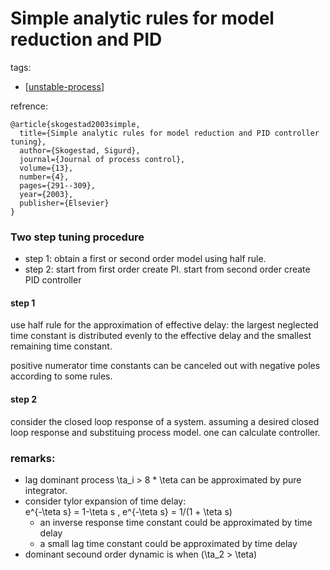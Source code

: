 # Simple analytic rules for model reduction and PID
tags:
- [[unstable-process]]

refrence:
```
@article{skogestad2003simple,
  title={Simple analytic rules for model reduction and PID controller tuning},
  author={Skogestad, Sigurd},
  journal={Journal of process control},
  volume={13},
  number={4},
  pages={291--309},
  year={2003},
  publisher={Elsevier}
}
```

### Two step tuning procedure
- step 1: obtain a first or second order model using half rule.
- step 2: start from first order create PI. start from second order create PID controller

#### step 1
use half rule for the approximation of effective delay: the largest neglected time constant is distributed evenly to the effective delay and the smallest remaining time constant.

positive numerator time constants can be canceled out with negative poles according to some rules.

#### step 2
consider the closed loop response of a system. assuming a desired closed loop response and substituing process model. one can calculate controller.

### remarks:
- lag dominant process \ta_i > 8 * \teta can be approximated by pure integrator.
- consider tylor expansion of time delay:  
e^{-\teta s} = 1-\teta s , e^{-\teta s} = 1/(1 + \teta s)
  - an inverse response time constant could be approximated by time delay
  - a small lag time constant could be approximated by time delay
- dominant secound order dynamic is when (\ta_2 > \teta)

[//begin]: # "Autogenerated link references for markdown compatibility"
[unstable-process]: ../unstable-process "Open Loop Unstable PID tuning"
[//end]: # "Autogenerated link references"